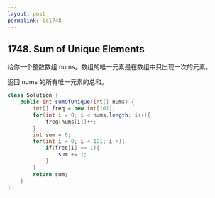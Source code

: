 ```yaml
---
layout: post
permalink: lc1748 
---
```


## 1748. Sum of Unique Elements


给你一个整数数组 nums。数组的唯一元素是在数组中只出现一次的元素。

返回 nums 的所有唯一元素的总和。

```java
class Solution {
    public int sumOfUnique(int[] nums) {
        int[] freq = new int[101];
        for(int i = 0; i < nums.length; i++){
            freq[nums[i]]++;
        }
        int sum = 0;
        for(int i = 0; i < 101; i++){
            if(freq[i] == 1){
                sum += i;
            }
        }
        return sum;
    }
}
```